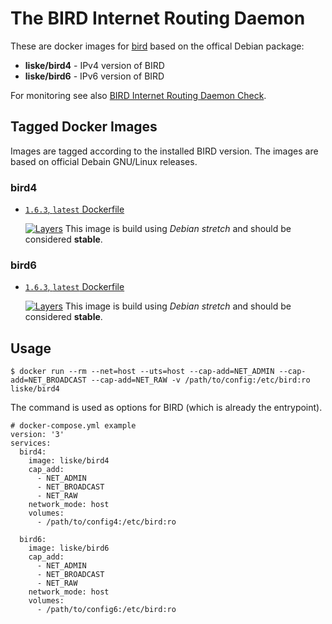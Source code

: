 # The BIRD Internet Routing Daemon

These are docker images for [bird](http://bird.network.cz/) based on the offical Debian package:
- **liske/bird4** - IPv4 version of BIRD
- **liske/bird6** - IPv6 version of BIRD

For monitoring see also [BIRD Internet Routing Daemon Check](https://github.com/liske/bird-docker/blob/master/Check_MK.md).


## Tagged Docker Images

Images are tagged according to the installed BIRD version. The images are based on official Debain GNU/Linux releases.

### bird4

* [`1.6.3`, `latest` Dockerfile](https://github.com/liske/bird-docker/blob/master/bird4-1.6.3-debian/Dockerfile)

  [![Layers](https://images.microbadger.com/badges/image/liske/bird4:1.6.3.svg)](https://images.microbadger.com/badges/image/liske/bird4:1.6.3)
  This image is build using *Debian stretch* and should be considered **stable**.

### bird6

* [`1.6.3`, `latest` Dockerfile](https://github.com/liske/bird-docker/blob/master/bird6-1.6.3-debian/Dockerfile)

  [![Layers](https://images.microbadger.com/badges/image/liske/bird6:1.6.3.svg)](https://images.microbadger.com/badges/image/liske/bird6:1.6.3)
  This image is build using *Debian stretch* and should be considered **stable**.


## Usage

```
$ docker run --rm --net=host --uts=host --cap-add=NET_ADMIN --cap-add=NET_BROADCAST --cap-add=NET_RAW -v /path/to/config:/etc/bird:ro liske/bird4
```

The command is used as options for BIRD (which is already the entrypoint).

```
# docker-compose.yml example
version: '3'
services:
  bird4:
    image: liske/bird4
    cap_add:
      - NET_ADMIN
      - NET_BROADCAST
      - NET_RAW
    network_mode: host
    volumes:
      - /path/to/config4:/etc/bird:ro

  bird6:
    image: liske/bird6
    cap_add:
      - NET_ADMIN
      - NET_BROADCAST
      - NET_RAW
    network_mode: host
    volumes:
      - /path/to/config6:/etc/bird:ro
```
